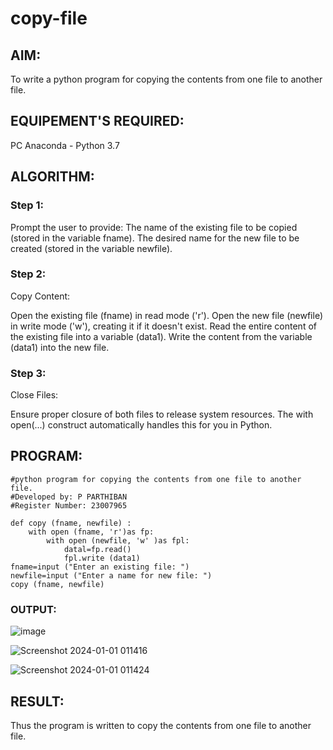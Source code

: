 # copy-file
## AIM:
To write a python program for copying the contents from one file to another file.
## EQUIPEMENT'S REQUIRED: 
PC
Anaconda - Python 3.7
## ALGORITHM: 
### Step 1:
Prompt the user to provide:
The name of the existing file to be copied (stored in the variable fname).
The desired name for the new file to be created (stored in the variable newfile).
### Step 2: 
Copy Content:

Open the existing file (fname) in read mode ('r').
Open the new file (newfile) in write mode ('w'), creating it if it doesn't exist.
Read the entire content of the existing file into a variable (data1).
Write the content from the variable (data1) into the new file.
### Step 3: 
 Close Files:

Ensure proper closure of both files to release system resources.
The with open(...) construct automatically handles this for you in Python.
 

## PROGRAM:
```
#python program for copying the contents from one file to another file.
#Developed by: P PARTHIBAN
#Register Number: 23007965

def copy (fname, newfile) :
    with open (fname, 'r')as fp:
        with open (newfile, 'w' )as fpl:
            datal=fp.read()
            fpl.write (data1)
fname=input ("Enter an existing file: ")
newfile=input ("Enter a name for new file: ")
copy (fname, newfile)
```
### OUTPUT:
![image](https://github.com/23007965/copy-file/assets/138971238/6776a3d9-2e9a-4b98-919f-0eb46f422506)


![Screenshot 2024-01-01 011416](https://github.com/23007965/copy-file/assets/138971238/326cadac-e60e-4178-9291-fbe467b18381)

![Screenshot 2024-01-01 011424](https://github.com/23007965/copy-file/assets/138971238/3f83b15d-e718-4133-bfae-f0d28e7e4c75)


## RESULT:
Thus the program is written to copy the contents from one file to another file.
